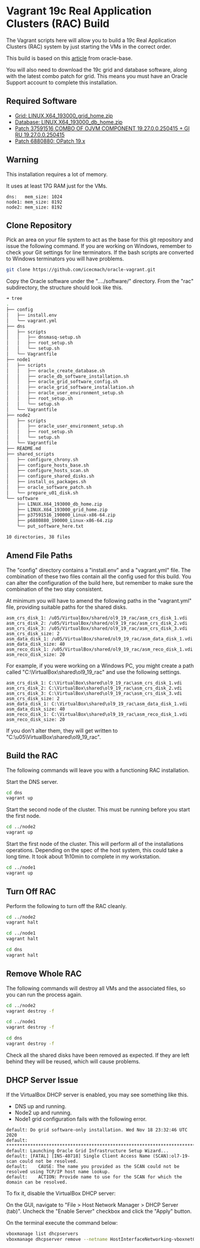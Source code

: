 # Vagrant 19c Real Application Clusters (RAC) Build

The Vagrant scripts here will allow you to build a 19c Real Application Clusters (RAC) system by just starting the VMs in the correct order.

This build is based on this [article](https://oracle-base.com/articles/19c/oracle-db-19c-rac-installation-on-oracle-linux-9-using-virtualbox) from oracle-base.

You will also need to download the 19c grid and database software, along with the latest combo patch for grid. This means you must have an Oracle Support account to complete this installation.

## Required Software

- [Grid: LINUX.X64_193000_grid_home.zip](https://www.oracle.com/database/technologies/oracle19c-linux-downloads.html)
- [Database: LINUX.X64_193000_db_home.zip](https://www.oracle.com/database/technologies/oracle19c-linux-downloads.html)
- [Patch 37591516 COMBO OF OJVM COMPONENT 19.27.0.0.250415 + GI RU 19.27.0.0.250415](https://support.oracle.com)
- [Patch 6880880: OPatch 19.x](https://updates.oracle.com/download/6880880.html)

## Warning

This installation requires a lot of memory.

It uses at least 17G RAM just for the VMs.

```
dns:   mem_size: 1024
node1: mem_size: 8192
node2: mem_size: 8192
```

## Clone Repository

Pick an area on your file system to act as the base for this git repository and issue the following command. If you are working on Windows, remember to check your Git settings for line terminators. If the bash scripts are converted to Windows terminators you will have problems.

```bash
git clone https://github.com/icecmach/oracle-vagrant.git
```

Copy the Oracle software under the "..../software/" directory. From the "rac" subdirectory, the structure should look like this.

```bash
➜ tree
.
├── config
│   ├── install.env
│   └── vagrant.yml
├── dns
│   ├── scripts
│   │   ├── dnsmasq-setup.sh
│   │   ├── root_setup.sh
│   │   └── setup.sh
│   └── Vagrantfile
├── node1
│   ├── scripts
│   │   ├── oracle_create_database.sh
│   │   ├── oracle_db_software_installation.sh
│   │   ├── oracle_grid_software_config.sh
│   │   ├── oracle_grid_software_installation.sh
│   │   ├── oracle_user_environment_setup.sh
│   │   ├── root_setup.sh
│   │   └── setup.sh
│   └── Vagrantfile
├── node2
│   ├── scripts
│   │   ├── oracle_user_environment_setup.sh
│   │   ├── root_setup.sh
│   │   └── setup.sh
│   └── Vagrantfile
├── README.md
├── shared_scripts
│   ├── configure_chrony.sh
│   ├── configure_hosts_base.sh
│   ├── configure_hosts_scan.sh
│   ├── configure_shared_disks.sh
│   ├── install_os_packages.sh
│   ├── oracle_software_patch.sh
│   └── prepare_u01_disk.sh
└── software
    ├── LINUX.X64_193000_db_home.zip
    ├── LINUX.X64_193000_grid_home.zip
    ├── p37591516_190000_Linux-x86-64.zip
    ├── p6880880_190000_Linux-x86-64.zip
    └── put_software_here.txt

10 directories, 38 files
```

## Amend File Paths

The "config" directory contains a "install.env" and a "vagrant.yml" file. The combination of these two files contain all the config used for this build. You can alter the configuration of the build here, but remember to make sure the combination of the two stay consistent.

At minimum you will have to amend the following paths in the "vagrant.yml" file, providing suitable paths for the shared disks.

```
asm_crs_disk_1: /u05/VirtualBox/shared/ol9_19_rac/asm_crs_disk_1.vdi
asm_crs_disk_2: /u05/VirtualBox/shared/ol9_19_rac/asm_crs_disk_2.vdi
asm_crs_disk_3: /u05/VirtualBox/shared/ol9_19_rac/asm_crs_disk_3.vdi
asm_crs_disk_size: 2
asm_data_disk_1: /u05/VirtualBox/shared/ol9_19_rac/asm_data_disk_1.vdi
asm_data_disk_size: 40
asm_reco_disk_1: /u05/VirtualBox/shared/ol9_19_rac/asm_reco_disk_1.vdi
asm_reco_disk_size: 20
```

For example, if you were working on a Windows PC, you might create a path called "C:\VirtualBox\shared\ol9_19_rac" and use the following settings.

```
asm_crs_disk_1: C:\VirtualBox\shared\ol9_19_rac\asm_crs_disk_1.vdi
asm_crs_disk_2: C:\VirtualBox\shared\ol9_19_rac\asm_crs_disk_2.vdi
asm_crs_disk_3: C:\VirtualBox\shared\ol9_19_rac\asm_crs_disk_3.vdi
asm_crs_disk_size: 2
asm_data_disk_1: C:\VirtualBox\shared\ol9_19_rac\asm_data_disk_1.vdi
asm_data_disk_size: 40
asm_reco_disk_1: C:\VirtualBox\shared\ol9_19_rac\asm_reco_disk_1.vdi
asm_reco_disk_size: 20
```

If you don't alter them, they will get written to "C:\u05\VirtualBox\shared\ol9_19_rac".

## Build the RAC

The following commands will leave you with a functioning RAC installation.

Start the DNS server.

```bash
cd dns
vagrant up
```

Start the second node of the cluster. This must be running before you start the first node.

```bash
cd ../node2
vagrant up
```

Start the first node of the cluster. This will perform all of the installations operations. Depending on the spec of the host system, this could take a long time. It took about 1h10min to complete in my workstation.

```bash
cd ../node1
vagrant up
```

## Turn Off RAC

Perform the following to turn off the RAC cleanly.

```bash
cd ../node2
vagrant halt

cd ../node1
vagrant halt

cd dns
vagrant halt
```

## Remove Whole RAC

The following commands will destroy all VMs and the associated files, so you can run the process again.

```bash
cd ../node2
vagrant destroy -f

cd ../node1
vagrant destroy -f

cd dns
vagrant destroy -f
```

Check all the shared disks have been removed as expected. If they are left behind they will be reused, which will cause problems.

## DHCP Server Issue

If the VirtualBox DHCP server is enabled, you may see something like this.

- DNS up and running.
- Node2 up and running.
- Node1 grid configuration fails with the following error.

```
default: Do grid software-only installation. Wed Nov 18 23:32:46 UTC 2020
default: ******************************************************************************
default: Launching Oracle Grid Infrastructure Setup Wizard...
default: [FATAL] [INS-40718] Single Client Access Name (SCAN):ol7-19-scan could not be resolved.
default:    CAUSE: The name you provided as the SCAN could not be resolved using TCP/IP host name lookup.
default:    ACTION: Provide name to use for the SCAN for which the domain can be resolved.
```

To fix it, disable the VirtualBox DHCP server:

On the GUI, navigate to "File > Host Network Manager > DHCP Server (tab)". Uncheck the "Enable Server" checkbox and click the "Apply" button.

On the terminal execute the command below:

```bash
vboxmanage list dhcpservers
vboxmanage dhcpserver remove --netname HostInterfaceNetworking-vboxnet0
```
